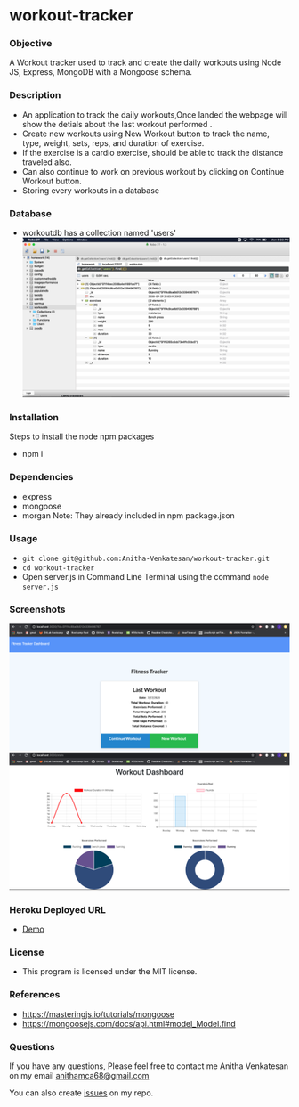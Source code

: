 # workout-tracker
### Objective
A Workout tracker used to track and create the daily workouts using Node JS, Express, MongoDB with a Mongoose schema.

### Description

* An application to track the daily workouts,Once landed the webpage will show the detials about the last workout performed . 
* Create new workouts using New Workout button to track the name, type, weight, sets, reps, and duration of exercise.
* If the exercise is a cardio exercise, should be able to track the distance traveled also.
* Can also continue to work on previous workout by clicking on Continue Workout button.
* Storing every workouts in a database

### Database
* workoutdb has a collection named 'users'
![Demo](Develop/screenshots/database.png)

### Installation
Steps to install the node npm packages

* npm i
### Dependencies
* express
* mongoose
* morgan
Note: They already included in npm package.json
### Usage
* `git clone git@github.com:Anitha-Venkatesan/workout-tracker.git`
* `cd workout-tracker`
* Open server.js in Command Line Terminal using the command `node server.js`
### Screenshots
![Demo](screenshots/workout.gif)
![Demo](screenshots/stats.gif)

### Heroku Deployed URL
* [Demo](https://safe-mountain-59249.herokuapp.com/?id=5f2034bfdb07f10017608a24)

### License
* This program is licensed under the MIT license.
### References
* https://masteringjs.io/tutorials/mongoose
* https://mongoosejs.com/docs/api.html#model_Model.find

### Questions
If you have any questions, Please feel free to contact me Anitha Venkatesan on my email anithamca68@gmail.com

You can also create [issues](https://github.com/Anitha-Venkatesan/workout-tracker/issues) on my repo.


